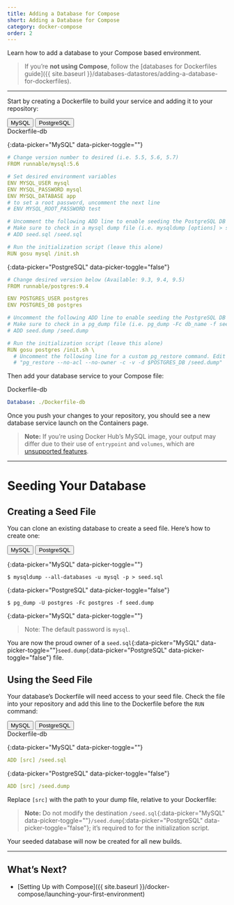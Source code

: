 ```yaml
---
title: Adding a Database for Compose
short: Adding a Database for Compose
category: docker-compose
order: 2
---
```


Learn how to add a database to your Compose based environment.

> If you’re **not using Compose**, follow the [databases for Dockerfiles guide]({{ site.baseurl }}/databases-datastores/adding-a-database-for-dockerfiles).

---

Start by creating a Dockerfile to build your service and adding it to your repository:

<div class="grid-block align-center pre-header">
  <button class="grid-block shrink btn btn-xs active" data-picker="MySQL">MySQL</button>
  <button class="grid-block shrink btn btn-xs" data-picker="PostgreSQL" data-picker-default="false">PostgreSQL</button>
  <div class="monospace">Dockerfile-db</div>
</div>

{:data-picker="MySQL" data-picker-toggle=""}
```yaml
# Change version number to desired (i.e. 5.5, 5.6, 5.7)
FROM runnable/mysql:5.6

# Set desired environment variables
ENV MYSQL_USER mysql
ENV MYSQL_PASSWORD mysql
ENV MYSQL_DATABASE app
# to set a root password, uncomment the next line
# ENV MYSQL_ROOT_PASSWORD test

# Uncomment the following ADD line to enable seeding the PostgreSQL DB
# Make sure to check in a mysql dump file (i.e. mysqldump [options] > seed.sql)
# ADD seed.sql /seed.sql

# Run the initialization script (leave this alone)
RUN gosu mysql /init.sh
```

{:data-picker="PostgreSQL" data-picker-toggle="false"}
```yaml
# Change desired version below (Available: 9.3, 9.4, 9.5)
FROM runnable/postgres:9.4

ENV POSTGRES_USER postgres
ENV POSTGRES_DB postgres

# Uncomment the following ADD line to enable seeding the PostgreSQL DB
# Make sure to check in a pg_dump file (i.e. pg_dump -Fc db_name -f seed.dump)
# ADD seed.dump /seed.dump

# Run the initialization script (leave this alone)
RUN gosu postgres /init.sh \
  # Uncomment the following line for a custom pg_restore command. Edit as needed
  # "pg_restore --no-acl --no-owner -c -v -d $POSTGRES_DB /seed.dump"


```

Then add your database service to your Compose file:


<div class="grid-block align-center pre-header">
  <div class="monospace">Dockerfile-db</div>
</div>

```yaml
Database: ./Dockerfile-db
```

Once you push your changes to your repository, you should see a new database service launch on the Containers page.

> **Note:** If you’re using Docker Hub’s <span data-picker-text>MySQL</span> image, your output may differ due to their use of `entrypoint` and `volumes`, which are [unsupported features](docker-compose/docker-compose-feature-support).

---

# Seeding Your Database

## Creating a Seed File

You can clone an existing database to create a seed file. Here’s how to create one:

<div class="grid-block align-center pre-header">
  <button class="grid-block shrink btn btn-xs active" data-picker="MySQL">MySQL</button>
  <button class="grid-block shrink btn btn-xs" data-picker="PostgreSQL">PostgreSQL</button>
</div>

{:data-picker="MySQL" data-picker-toggle=""}
```
$ mysqldump --all-databases -u mysql -p > seed.sql
```

{:data-picker="PostgreSQL" data-picker-toggle="false"}
```
$ pg_dump -U postgres -Fc postgres -f seed.dump
```

{:data-picker="MySQL" data-picker-toggle=""}
> Note: The default password is `mysql`.

You are now the proud owner of a `seed.sql`{:data-picker="MySQL" data-picker-toggle=""}`seed.dump`{:data-picker="PostgreSQL" data-picker-toggle="false"} file.

## Using the Seed File
Your database’s Dockerfile will need access to your seed file. Check the file into your repository and add this line to the Dockerfile before the `RUN` command:

<div class="grid-block align-center pre-header">
  <button class="grid-block shrink btn btn-xs active" data-picker="MySQL">MySQL</button>
  <button class="grid-block shrink btn btn-xs" data-picker="PostgreSQL">PostgreSQL</button>
  <div class="monospace">Dockerfile-db</div>
</div>

{:data-picker="MySQL" data-picker-toggle=""}
```yaml
ADD [src] /seed.sql
```

{:data-picker="PostgreSQL" data-picker-toggle="false"}
```yaml
ADD [src] /seed.dump
```

Replace `[src]` with the path to your dump file, relative to your Dockerfile:

> **Note:** Do not modify the destination `/seed.sql`{:data-picker="MySQL" data-picker-toggle=""}`/seed.dump`{:data-picker="PostgreSQL" data-picker-toggle="false"}; it’s required to for the initialization script.

Your seeded database will now be created for all new builds.

---

## What’s Next?

- [Setting Up with Compose]({{ site.baseurl }}/docker-compose/launching-your-first-environment)
